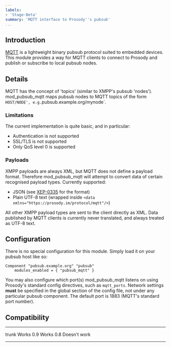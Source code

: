 ```yaml
---
labels:
- 'Stage-Beta'
summary: 'MQTT interface to Prosody''s pubsub'
...
```


Introduction
------------

[MQTT](http://mqtt.org/) is a lightweight binary pubsub protocol suited
to embedded devices. This module provides a way for MQTT clients to
connect to Prosody and publish or subscribe to local pubsub nodes.

Details
-------

MQTT has the concept of 'topics' (similar to XMPP's pubsub 'nodes').
mod\_pubsub\_mqtt maps pubsub nodes to MQTT topics of the form
`HOST/NODE', e.g.`pubsub.example.org/mynode\`.

### Limitations

The current implementation is quite basic, and in particular:

-   Authentication is not supported
-   SSL/TLS is not supported
-   Only QoS level 0 is supported

### Payloads

XMPP payloads are always XML, but MQTT does not define a payload format.
Therefore mod\_pubsub\_mqtt will attempt to convert data of certain
recognised payload types. Currently supported:

-   JSON (see [XEP-0335](http://xmpp.org/extensions/xep-0335.html) for
    the format)
-   Plain UTF-8 text (wrapped inside
    `<data xmlns="https://prosody.im/protocol/mqtt"/>`)

All other XMPP payload types are sent to the client directly as XML.
Data published by MQTT clients is currently never translated, and always
treated as UTF-8 text.

Configuration
-------------

There is no special configuration for this module. Simply load it on
your pubsub host like so:

    Component "pubsub.example.org" "pubsub"
        modules_enabled = { "pubsub_mqtt" }

You may also configure which port(s) mod\_pubsub\_mqtt listens on using
Prosody's standard config directives, such as `mqtt_ports`. Network
settings **must** be specified in the global section of the config file,
not under any particular pubsub component. The default port is 1883
(MQTT's standard port number).

Compatibility
-------------

  ------- --------------
  trunk   Works
  0.9     Works
  0.8     Doesn't work
  ------- --------------
